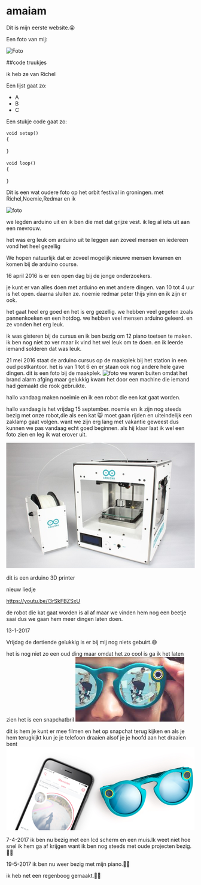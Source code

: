 # amaiam


Dit is mijn eerste website.😜

Een foto van mij:

![Foto](zonsondergangSanlucarxcf.jpg)

##code truukjes

ik heb ze van Richel



Een lijst gaat zo:

 * A
 * B
 * C

Een stukje code gaat zo:

```
void setup() 
{

}

void loop()
{

}
```


Dit is een wat oudere foto op het orbit festival in groningen.
met Richel,Noemie,Redmar en ik



![foto](20151218OrbitFest.jpg)





we legden arduino uit en ik ben die met dat grijze vest.
ik leg al iets uit aan een mevrouw.

het was erg leuk om arduino uit te leggen aan zoveel mensen en iedereen vond het heel gezellig

We hopen natuurlijk dat er zoveel mogelijk nieuwe mensen kwamen en komen bij de arduino course.

16 april 2016 is er een open dag bij de jonge onderzoekers.

je kunt er van alles doen met arduino en met andere dingen.
van 10 tot 4 uur is het open.
daarna sluiten ze.
noemie redmar peter thijs yinn en ik zijn er ook.

het gaat heel erg goed en het is erg gezellig.
we hebben veel gegeten zoals pannenkoeken en een hotdog.
we hebben veel mensen arduino geleerd.
en ze vonden het erg leuk.

ik was gisteren bij de cursus en ik ben bezig om 12 piano toetsen te maken.
ik ben nog niet zo ver maar ik vind het wel leuk om te doen.
en ik leerde iemand solderen dat was leuk.

21 mei 2016 staat de arduino cursus op de maakplek
bij het station in een oud postkantoor.
het is van 1 tot 6 en er staan ook nog andere hele gave dingen.
dit is een foto bij de maakplek.
![foto](20160521Maakplek2.jpg)
we waren buiten omdat het brand alarm afging maar gelukkig kwam het door een machine die iemand had gemaakt die rook gebruikte.

hallo vandaag maken noeimie en ik een robot die een kat gaat worden.

hallo vandaag is het vrijdag 15 september.
noemie en ik zijn nog steeds bezig met onze robot,die als een kat 😺 moet gaan rijden en uiteindelijk een zaklamp gaat volgen.
want we zijn erg lang met vakantie geweest dus kunnen we pas vandaag echt goed beginnen.
als hij klaar laat ik wel een foto zien en leg ik wat erover uit.

![foto](Materia-101_7-640x426.jpg)


dit is een arduino 3D printer 

nieuw liedje

https://youtu.be/l3rSkFBZSxU



de robot die kat gaat worden is al af maar we vinden hem nog een beetje saai dus we gaan hem meer dingen laten doen.






13-1-2017

Vrijdag de dertiende gelukkig is er bij mij nog niets gebuirt.😅






het is nog niet zo een oud ding maar omdat het zo cool is ga ik het laten zien het is een snapchatbril
![foto](snapchatbril.jpeg)

dit is hem je kunt er mee filmen en het op snapchat terug kijken en als je hem terugkijkt kun je je telefoon draaien alsof je je hoofd aan het draaien bent
![foto](snapchatbrildraaien.jpeg)

7-4-2017
ik ben nu bezig met een lcd scherm en een muis.Ik weet niet hoe snel ik hem ga af krijgen want ik ben nog steeds met oude projecten bezig.🌈😉

19-5-2017
ik ben nu weer bezig met mijn piano.🎹🎶 

ik heb net een regenboog gemaakt.🌈🦄
